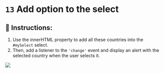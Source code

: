 # `13` Add option to the select

## 📝 Instructions:
1. Use the innerHTML property to add all these countries into the `#mySelect` select. 
2. Then, add a listener to the `'change'` event and display an alert with the selected country when the user selects it.

![](https://storage.googleapis.com/replit/images/1497055203778_4a084e5762b72d8770dac1c95941de0c.gif)